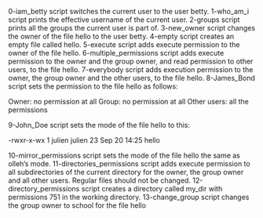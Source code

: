 0-iam_betty script switches the current user to the user betty.
1-who_am_i script prints the effective username of the current user.
2-groups script prints all the groups the current user is part of.
3-new_owner script changes the owner of the file hello to the user betty.
4-empty script creates an empty file called hello.
5-execute script adds execute permission to the owner of the file hello.
6-multiple_permissions script adds execute permission to the owner and the group owner, and read permission to other users, to the file hello.
7-everybody script adds execution permission to the owner, the group owner and the other users, to the file hello.
8-James_Bond script sets the permission to the file hello as follows:

Owner: no permission at all
Group: no permission at all
Other users: all the permissions

9-John_Doe script sets the mode of the file hello to this:

-rwxr-x-wx 1 julien julien 23 Sep 20 14:25 hello

10-mirror_permissions script sets the mode of the file hello the same as olleh’s mode.
11-directories_permissions script adds execute permission to all subdirectories of the current directory for the owner, the group owner and all other users. Regular files should not be changed.
12-directory_permissions script creates a directory called my_dir with permissions 751 in the working directory.
13-change_group script changes the group owner to school for the file hello
